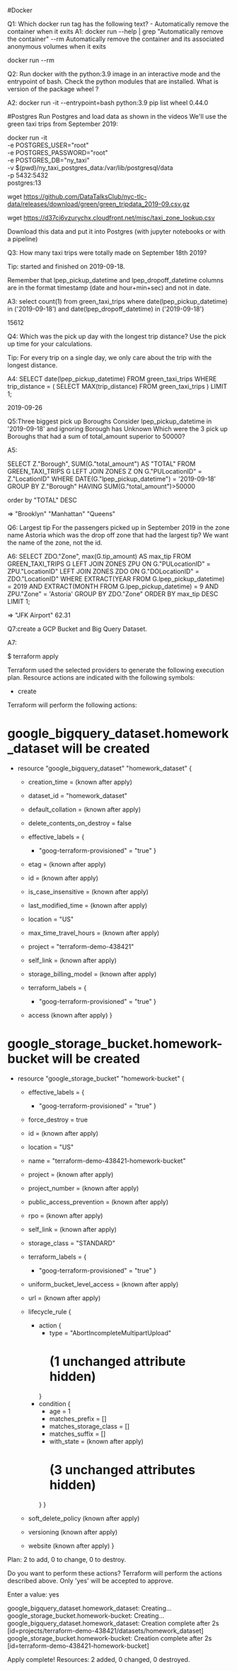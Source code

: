 #Docker

Q1: Which docker run tag has the following text? - Automatically remove the container when it exits
A1: docker run --help | grep "Automatically remove the container"
      --rm                               Automatically remove the container and its associated anonymous volumes when it exits

docker run --rm

Q2: Run docker with the python:3.9 image in an interactive mode and the entrypoint of bash.
    Check the python modules that are installed.
    What is version of the package wheel ?

A2: docker run -it --entrypoint=bash  python:3.9
    pip list
    wheel 0.44.0

#Postgres
Run Postgres and load data as shown in the videos We'll use the green taxi trips from September 2019:

docker run -it \
  -e POSTGRES_USER="root" \
  -e POSTGRES_PASSWORD="root" \
  -e POSTGRES_DB="ny_taxi" \
  -v $(pwd)/ny_taxi_postgres_data:/var/lib/postgresql/data \
  -p 5432:5432 \
  postgres:13


wget https://github.com/DataTalksClub/nyc-tlc-data/releases/download/green/green_tripdata_2019-09.csv.gz

wget https://d37ci6vzurychx.cloudfront.net/misc/taxi_zone_lookup.csv

Download this data and put it into Postgres (with jupyter notebooks or with a pipeline)


Q3: How many taxi trips were totally made on September 18th 2019?

Tip: started and finished on 2019-09-18.

Remember that lpep_pickup_datetime and lpep_dropoff_datetime columns are in the format timestamp (date and hour+min+sec) and not in date.

A3: select count(1) from green_taxi_trips where date(lpep_pickup_datetime) in ('2019-09-18') and date(lpep_dropoff_datetime) in ('2019-09-18')

15612

Q4: Which was the pick up day with the longest trip distance? Use the pick up time for your calculations.

Tip: For every trip on a single day, we only care about the trip with the longest distance.

A4: 
SELECT date(lpep_pickup_datetime)
FROM green_taxi_trips
WHERE trip_distance = (
  SELECT MAX(trip_distance)
  FROM green_taxi_trips
)
LIMIT 1;

2019-09-26

Q5:Three biggest pick up Boroughs
Consider lpep_pickup_datetime in '2019-09-18' and ignoring Borough has Unknown
Which were the 3 pick up Boroughs that had a sum of total_amount superior to 50000?

A5:

SELECT
    Z."Borough",
    SUM(G."total_amount") AS "TOTAL"
FROM
    GREEN_TAXI_TRIPS G
    LEFT JOIN ZONES Z ON G."PULocationID" = Z."LocationID"
WHERE
    DATE(G."lpep_pickup_datetime") = '2019-09-18'
GROUP BY
    Z."Borough"
HAVING
    SUM(G."total_amount")>50000

order by "TOTAL" DESC

=>  "Brooklyn" "Manhattan" "Queens"

Q6: Largest tip
For the passengers picked up in September 2019 in the zone name Astoria which was the drop off zone that had the largest tip? We want the name of the zone, not the id.

A6:
SELECT ZDO."Zone", max(G.tip_amount) AS max_tip
FROM GREEN_TAXI_TRIPS G
LEFT JOIN ZONES ZPU ON G."PULocationID" = ZPU."LocationID"
LEFT JOIN ZONES ZDO ON G."DOLocationID" = ZDO."LocationID"
WHERE EXTRACT(YEAR FROM G.lpep_pickup_datetime) = 2019
  AND EXTRACT(MONTH FROM G.lpep_pickup_datetime) = 9
  AND ZPU."Zone" = 'Astoria'
GROUP BY ZDO."Zone"
ORDER BY max_tip DESC
LIMIT 1;

=> "JFK Airport"	62.31

Q7:create a GCP Bucket and Big Query Dataset.

A7:

$ terraform apply

Terraform used the selected providers to generate the following execution plan. Resource actions are indicated with the following
symbols:
  + create

Terraform will perform the following actions:

  # google_bigquery_dataset.homework_dataset will be created
  + resource "google_bigquery_dataset" "homework_dataset" {
      + creation_time              = (known after apply)
      + dataset_id                 = "homework_dataset"
      + default_collation          = (known after apply)
      + delete_contents_on_destroy = false
      + effective_labels           = {
          + "goog-terraform-provisioned" = "true"
        }
      + etag                       = (known after apply)
      + id                         = (known after apply)
      + is_case_insensitive        = (known after apply)
      + last_modified_time         = (known after apply)
      + location                   = "US"
      + max_time_travel_hours      = (known after apply)
      + project                    = "terraform-demo-438421"
      + self_link                  = (known after apply)
      + storage_billing_model      = (known after apply)
      + terraform_labels           = {
          + "goog-terraform-provisioned" = "true"
        }

      + access (known after apply)
    }

  # google_storage_bucket.homework-bucket will be created
  + resource "google_storage_bucket" "homework-bucket" {
      + effective_labels            = {
          + "goog-terraform-provisioned" = "true"
        }
      + force_destroy               = true
      + id                          = (known after apply)
      + location                    = "US"
      + name                        = "terraform-demo-438421-homework-bucket"
      + project                     = (known after apply)
      + project_number              = (known after apply)
      + public_access_prevention    = (known after apply)
      + rpo                         = (known after apply)
      + self_link                   = (known after apply)
      + storage_class               = "STANDARD"
      + terraform_labels            = {
          + "goog-terraform-provisioned" = "true"
        }
      + uniform_bucket_level_access = (known after apply)
      + url                         = (known after apply)

      + lifecycle_rule {
          + action {
              + type          = "AbortIncompleteMultipartUpload"
                # (1 unchanged attribute hidden)
            }
          + condition {
              + age                    = 1
              + matches_prefix         = []
              + matches_storage_class  = []
              + matches_suffix         = []
              + with_state             = (known after apply)
                # (3 unchanged attributes hidden)
            }
        }

      + soft_delete_policy (known after apply)

      + versioning (known after apply)

      + website (known after apply)
    }

Plan: 2 to add, 0 to change, 0 to destroy.

Do you want to perform these actions?
  Terraform will perform the actions described above.
  Only 'yes' will be accepted to approve.

  Enter a value: yes

google_bigquery_dataset.homework_dataset: Creating...
google_storage_bucket.homework-bucket: Creating...
google_bigquery_dataset.homework_dataset: Creation complete after 2s [id=projects/terraform-demo-438421/datasets/homework_dataset]
google_storage_bucket.homework-bucket: Creation complete after 2s [id=terraform-demo-438421-homework-bucket]

Apply complete! Resources: 2 added, 0 changed, 0 destroyed.